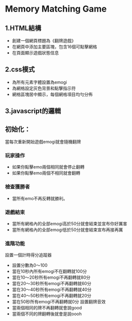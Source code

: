 # Memory Matching Game

## 1.HTML結構
- 創建一個網頁標題為《翻牌遊戲》
- 在網頁中添加主要區塊，包含16個可點擊網格
- 在頁面顯示遊戲狀態信息

## 2.css模式
- 為所有元素字體設置為emogi
- 為網格設定灰色背景和點擊指示符
- 網格區塊居中顯示，每個網格項目均勻分佈

## 3.javascript的邏輯

## 初始化：
當每次重新開始遊戲emogi就會隨機翻牌

### 玩家操作
- 如果你點擊emo兩個相同就會停止翻轉
- 如果你點擊emo兩個不相同就會翻轉

### 檢查獲勝者
- 當所有emo不再反轉就勝利。

### 遊戲結束
- 當所有網格內的全部emogi高於50分就會結束並宣布你好厲害
- 當所有網格內的全部emogi低於50分就會結束宣布再接再厲

### 進階功能
設置一個計時得分追蹤器
- 設置分數為0～100
- 當在10秒內所有emogi不在翻轉就100分
- 當在10～20秒所有emogi不再翻轉就80分
- 當在20～30秒所有emogi不再翻轉就60分
- 當在30～40秒所有emogi不再翻轉就40分
- 當在40～50秒所有emogi不再翻轉就20分
- 當在50秒所有emogi不再翻轉就0分
設置翻牌音效
- 當兩個相同的牌不再翻轉就會說good
- 當兩個不同的牌翻轉後就會是說oooh


  




 

